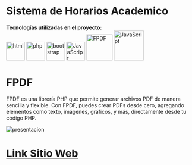 # Sistema de Horarios Academico

**Tecnologías utilizadas en el proyecto:**  
<img src="https://img.icons8.com/color/344/html-5--v1.png" alt="html" width="50"/>
<img src="https://img.icons8.com/officel/344/php-logo.png" alt="php" width="50"/>
<img src="https://img.icons8.com/color/144/bootstrap--v2.png" alt="bootstrap" width="50"/>
<img src="https://img.icons8.com/color/344/javascript--v1.png" alt="JavaScript" width="50"/>
<img src="http://www.fpdf.org/logo.gif" alt="FPDF" width="70"/>
<img src="https://img.icons8.com/color/344/000000/mysql-logo.png" alt="JavaScript" width="80"/>


# **FPDF**
FPDF es una librería PHP que permite generar archivos PDF de manera sencilla y flexible. Con FPDF, puedes crear PDFs desde cero, agregando elementos como texto, imágenes, gráficos, y más, directamente desde tu código PHP.

![presentacion](https://github.com/RicardoMacias7/Sistema-de-Horarios-Acad-mico/blob/main/img/gestion_horarios.png)






# [**Link Sitio Web** ](http://gestiondehorarios.lovestoblog.com/)
